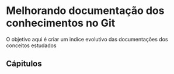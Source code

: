 # Melhorando documentação dos conhecimentos no Git

O objetivo aqui é criar um indice evolutivo das documentações dos conceitos estudados

## Cápitulos